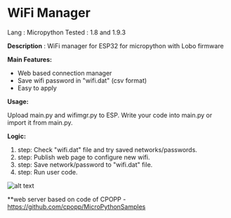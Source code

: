 # WiFi Manager

Lang   : Micropython 
Tested : 1.8 and 1.9.3

<b>Description</b> : WiFi manager for ESP32 for micropython with Lobo firmware

<b>Main Features:</b>

- Web based connection manager 
- Save wifi password in "wifi.dat" (csv format) 
- Easy to apply 

<b>Usage:</b>

Upload main.py and wifimgr.py to ESP. 
Write your code into main.py or import it from main.py. 

<b>Logic:</b>
1. step: Check "wifi.dat" file and try saved networks/passwords.
2. step: Publish web page to configure new wifi. 
3. step: Save network/password to "wifi.dat" file. 
4. step: Run user code.

![alt text](https://github.com/tayfunulu/WiFiManager/blob/master/WiFi_Manager.png)

**web server based on code of CPOPP - https://github.com/cpopp/MicroPythonSamples
